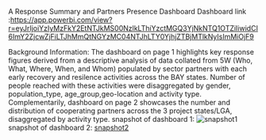A Response Summary and Partners Presence Dashboard
Dashboard link :https://app.powerbi.com/view?r=eyJrIjoiYzIyMzFkY2EtNTJkMS00NzlkLThiYzctMGQ3YjNkNTQ1OTZiIiwidCI6ImY2ZjcwZjFiLTJhMmQtNGYzMC04NTJhLTY0YjhjZTBjMTlkNyIsImMiOjF9

Background Information:
The dashboard on page 1 highlights key response figures derived from a descriptive analysis of data collated from 5W (Who, What, Where, When, and Whom) populated by sector partners with each early recovery and resilence activities across the BAY states. Number of people reached with these activities were disaggregated by gender, population_type, age_group,geo-location and activity type.
Complementarily, dashboard on page 2 showcases the number and distribution of cooperating partners across the 3 project states/LGA, disaggregated by activity type.
snapshot of dashboard 1: ![snapshot1](https://github.com/user-attachments/assets/950c3ce3-5ead-4f41-bbd6-b156894ca8f0)
snapshot of dashboard 2: [snapshot2](https://github.com/user-attachments/assets/e26a1bf0-ed4a-44b0-9f8f-4ed33cbfdbd3)
